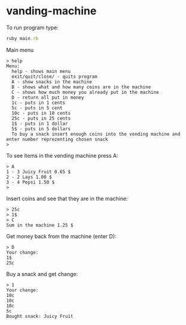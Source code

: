 # vanding-machine
To run program type:
```Ruby
ruby main.rb
```

Main menu
```
> help
Menu:
  help - shows main menu
  exit/quit/close/ - quits program
  A - show snacks in the machine
  B - shows what and how many coins are in the machine
  C - shows how much money you already put in the machine 
  D - return all put in money
  1c - puts in 1 cents
  5c - puts in 5 cent
  10c - puts in 10 cents
  25c - puts in 25 cents
  1$ - puts in 1 dollar
  5$ - puts in 5 dollars
  To buy a snack insert enough coins into the vending machine and enter number reprezenting chosen snack
> 
```

To see items in the vending machine press A:
```
> A
1 - 3 Juicy Fruit 0.65 $
2 - 2 Lays 1.00 $
3 - 4 Pepsi 1.50 $
> 
```
Insert coins and see that they are in the machine:
```
> 25c
> 1$
> C
Sum in the machine 1.25 $
```
Get money back from the machine (enter D):

```
> D
Your change:
1$
25c
```
Buy a snack and get change:

```
> 1
Your change:
10c
10c
10c
5c
Bought snack: Juicy Fruit
```

